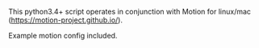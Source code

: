 This python3.4+ script operates in conjunction with Motion for linux/mac (https://motion-project.github.io/). 

Example motion config included.
